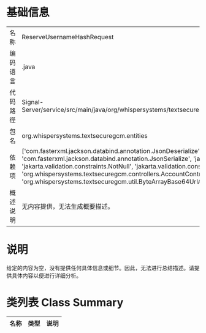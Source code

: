 # 基础信息

|      |      |
|------|------|
| 名称 | ReserveUsernameHashRequest |
| 编码语言 | .java |
| 代码路径 | Signal-Server/service/src/main/java/org/whispersystems/textsecuregcm/entities/ReserveUsernameHashRequest.java |
| 包名 | org.whispersystems.textsecuregcm.entities |
| 依赖项 | ['com.fasterxml.jackson.databind.annotation.JsonDeserialize', 'com.fasterxml.jackson.databind.annotation.JsonSerialize', 'jakarta.validation.Valid', 'jakarta.validation.constraints.NotNull', 'jakarta.validation.constraints.Size', 'java.util.List', 'org.whispersystems.textsecuregcm.controllers.AccountController', 'org.whispersystems.textsecuregcm.util.ByteArrayBase64UrlAdapter'] |
| 概述说明 | 无内容提供，无法生成概要描述。 |

# 说明

给定的内容为空，没有提供任何具体信息或细节。因此，无法进行总结描述。请提供具体内容以便进行详细分析。

# 类列表 Class Summary

| 名称   | 类型  | 说明 |
|-------|------|-------------|




